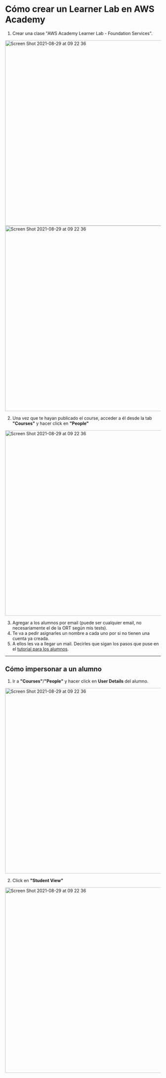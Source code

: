 # Cómo crear un Learner Lab en AWS Academy

1. Crear una clase "AWS Academy Learner Lab - Foundation Services". 
<img width="600" alt="Screen Shot 2021-08-29 at 09 22 36" src="https://user-images.githubusercontent.com/17788257/131234597-21c88e6d-670a-4e92-819b-d86c9ab4c811.png">

<img width="600" alt="Screen Shot 2021-08-29 at 09 22 36" src="https://user-images.githubusercontent.com/17788257/131234606-ecaa9a42-b309-44b8-8fbf-483b606965eb.png">

2. Una vez que te hayan publicado el course, acceder a él desde la tab **"Courses"** y hacer click en **"People"**

<img width="600" alt="Screen Shot 2021-08-29 at 09 22 36" src="https://user-images.githubusercontent.com/17788257/131234639-26cba16d-692f-45e7-9a60-140dab338f5e.png">
 
3. Agregar a los alumnos por email (puede ser cualquier email, no necesariamente el de la ORT según mis tests). 
4. Te va a pedir asignarles un nombre a cada uno por si no tienen una cuenta ya creada. 
5. A ellos les va a llegar un mail. Decirles que sigan los pasos que puse en el [tutorial para los alumnos](https://github.com/letiesperon/ASP-tutorials/blob/main/AWS/README.md). 

---

## Cómo impersonar a un alumno

1. Ir a **"Courses"**/**"People"** y hacer click en **User Details** del alumno. 
<img width="600" alt="Screen Shot 2021-08-29 at 09 22 36" src="https://user-images.githubusercontent.com/17788257/131250104-aadba18d-f39d-4e68-bef2-67ebb3bd9f90.png">

2. Click en **"Student View"**
<img width="600" alt="Screen Shot 2021-08-29 at 09 22 36" src="https://user-images.githubusercontent.com/17788257/131250130-3a7b6e4f-99b8-4f26-8b4f-456f3f6dde19.png">
